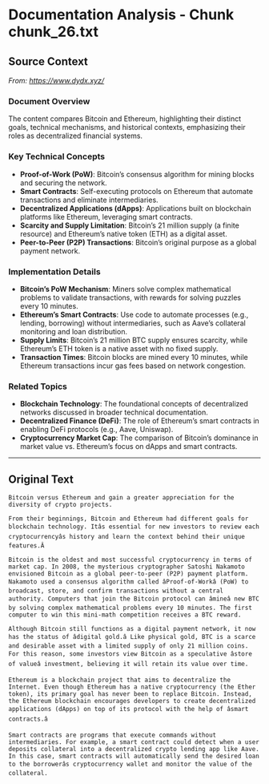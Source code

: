 # Documentation Analysis - Chunk chunk_26.txt

## Source Context
*From: https://www.dydx.xyz/*

### Document Overview  
The content compares Bitcoin and Ethereum, highlighting their distinct goals, technical mechanisms, and historical contexts, emphasizing their roles as decentralized financial systems.  

### Key Technical Concepts  
- **Proof-of-Work (PoW)**: Bitcoin’s consensus algorithm for mining blocks and securing the network.  
- **Smart Contracts**: Self-executing protocols on Ethereum that automate transactions and eliminate intermediaries.  
- **Decentralized Applications (dApps)**: Applications built on blockchain platforms like Ethereum, leveraging smart contracts.  
- **Scarcity and Supply Limitation**: Bitcoin’s 21 million supply (a finite resource) and Ethereum’s native token (ETH) as a digital asset.  
- **Peer-to-Peer (P2P) Transactions**: Bitcoin’s original purpose as a global payment network.  

### Implementation Details  
- **Bitcoin’s PoW Mechanism**: Miners solve complex mathematical problems to validate transactions, with rewards for solving puzzles every 10 minutes.  
- **Ethereum’s Smart Contracts**: Use code to automate processes (e.g., lending, borrowing) without intermediaries, such as Aave’s collateral monitoring and loan distribution.  
- **Supply Limits**: Bitcoin’s 21 million BTC supply ensures scarcity, while Ethereum’s ETH token is a native asset with no fixed supply.  
- **Transaction Times**: Bitcoin blocks are mined every 10 minutes, while Ethereum transactions incur gas fees based on network congestion.  

### Related Topics  
- **Blockchain Technology**: The foundational concepts of decentralized networks discussed in broader technical documentation.  
- **Decentralized Finance (DeFi)**: The role of Ethereum’s smart contracts in enabling DeFi protocols (e.g., Aave, Uniswap).  
- **Cryptocurrency Market Cap**: The comparison of Bitcoin’s dominance in market value vs. Ethereum’s focus on dApps and smart contracts.

---

## Original Text
```
Bitcoin versus Ethereum and gain a greater appreciation for the diversity of crypto projects.

From their beginnings, Bitcoin and Ethereum had different goals for blockchain technology. Itâs essential for new investors to review each cryptocurrencyâs history and learn the context behind their unique features.Â

Bitcoin is the oldest and most successful cryptocurrency in terms of market cap. In 2008, the mysterious cryptographer Satoshi Nakamoto envisioned Bitcoin as a global peer-to-peer (P2P) payment platform. Nakamoto used a consensus algorithm called âProof-of-Workâ (PoW) to broadcast, store, and confirm transactions without a central authority. Computers that join the Bitcoin protocol can âmineâ new BTC by solving complex mathematical problems every 10 minutes. The first computer to win this mini-math competition receives a BTC reward.

Although Bitcoin still functions as a digital payment network, it now has the status of âdigital gold.â Like physical gold, BTC is a scarce and desirable asset with a limited supply of only 21 million coins. For this reason, some investors view Bitcoin as a speculative âstore of valueâ investment, believing it will retain its value over time.

Ethereum is a blockchain project that aims to decentralize the Internet. Even though Ethereum has a native cryptocurrency (the Ether token), its primary goal has never been to replace Bitcoin. Instead, the Ethereum blockchain encourages developers to create decentralized applications (dApps) on top of its protocol with the help of âsmart contracts.â

Smart contracts are programs that execute commands without intermediaries. For example, a smart contract could detect when a user deposits collateral into a decentralized crypto lending app like Aave. In this case, smart contracts will automatically send the desired loan to the borrowerâs cryptocurrency wallet and monitor the value of the collateral.

```